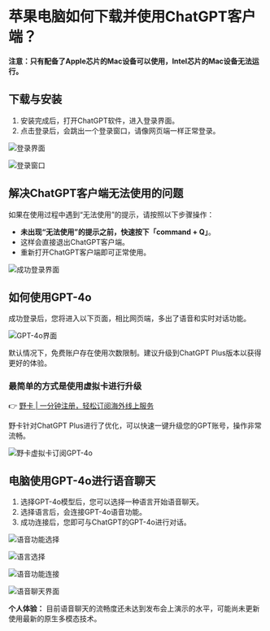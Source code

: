 # 苹果电脑如何下载并使用ChatGPT客户端？

**注意：只有配备了Apple芯片的Mac设备可以使用，Intel芯片的Mac设备无法运行。**

## 下载与安装

1. 安装完成后，打开ChatGPT软件，进入登录界面。
2. 点击登录后，会跳出一个登录窗口，请像网页端一样正常登录。

![登录界面](https://bbtdd.com/wp-content/uploads/img/47733231312834.webp)

![登录窗口](https://bbtdd.com/wp-content/uploads/img/9155832512122893.webp)

## 解决ChatGPT客户端无法使用的问题

如果在使用过程中遇到“无法使用”的提示，请按照以下步骤操作：

- **未出现“无法使用”的提示之前，快速按下「command + Q」**。
- 这样会直接退出ChatGPT客户端。
- 重新打开ChatGPT客户端即可正常使用。

![成功登录界面](https://bbtdd.com/wp-content/uploads/img/9065578114858.webp)

## 如何使用GPT-4o

成功登录后，您将进入以下页面，相比网页端，多出了语音和实时对话功能。

![GPT-4o界面](https://bbtdd.com/wp-content/uploads/img/219027122.webp)

默认情况下，免费账户存在使用次数限制。建议升级到ChatGPT Plus版本以获得更好的体验。

### 最简单的方式是使用虚拟卡进行升级

👉 [野卡 | 一分钟注册，轻松订阅海外线上服务](https://bbtdd.com/yeka)

野卡针对ChatGPT Plus进行了优化，可以快速一键升级您的GPT账号，操作非常流畅。

![野卡虚拟卡订阅GPT-4o](https://bbtdd.com/wp-content/uploads/img/54253395434.webp)

## 电脑使用GPT-4o进行语音聊天

1. 选择GPT-4o模型后，您可以选择一种语言开始语音聊天。
2. 选择语言后，会连接GPT-4o语音功能。
3. 成功连接后，您即可与ChatGPT的GPT-4o进行对话。

![语音功能选择](https://bbtdd.com/wp-content/uploads/img/945154541.webp)

![语言选择](https://bbtdd.com/wp-content/uploads/img/04696848381.webp)

![语音功能连接](https://bbtdd.com/wp-content/uploads/img/06016425019.webp)

![语音聊天界面](https://bbtdd.com/wp-content/uploads/img/78813618727.webp)

**个人体验：** 目前语音聊天的流畅度还未达到发布会上演示的水平，可能尚未更新使用最新的原生多模态技术。